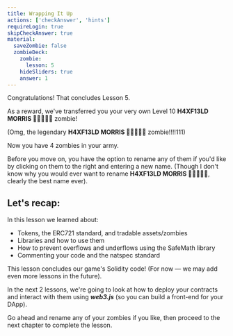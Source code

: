 ```yaml
---
title: Wrapping It Up
actions: ['checkAnswer', 'hints']
requireLogin: true
skipCheckAnswer: true
material:
  saveZombie: false
  zombieDeck:
    zombie:
      lesson: 5
    hideSliders: true
    answer: 1
---
```


Congratulations! That concludes Lesson 5.

As a reward, we've transferred you your very own Level 10 **H4XF13LD MORRIS 💯💯😎💯💯** zombie!

(Omg, the legendary **H4XF13LD MORRIS 💯💯😎💯💯** zombie!!!!111)

Now you have 4 zombies in your army.

Before you move on, you have the option to rename any of them if you'd like by clicking on them to the right and entering a new name. (Though I don't know why you would ever want to rename **H4XF13LD MORRIS 💯💯😎💯💯**, clearly the best name ever).

## Let's recap:

In this lesson we learned about:

- Tokens, the ERC721 standard, and tradable assets/zombies
- Libraries and how to use them
- How to prevent overflows and underflows using the SafeMath library
- Commenting your code and the natspec standard

This lesson concludes our game's Solidity code! (For now — we may add even more lessons in the future).

In the next 2 lessons, we're going to look at how to deploy your contracts and interact with them using **_web3.js_** (so you can build a front-end for your DApp).

Go ahead and rename any of your zombies if you like, then proceed to the next chapter to complete the lesson.
